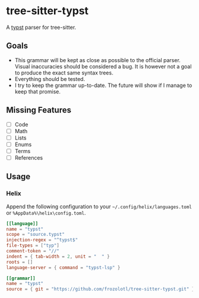 # tree-sitter-typst
A [typst](https://typst.app/) parser for tree-sitter.

## Goals
* This grammar will be kept as close as possible to the official parser.
  Visual inaccuracies should be considered a bug.
  It is however not a goal to produce the exact same syntax trees.
* Everything should be tested.
* I try to keep the grammar up-to-date. The future will show if I manage to keep that promise.

## Missing Features
- [ ] Code
- [ ] Math
- [ ] Lists
- [ ] Enums
- [ ] Terms
- [ ] References

## Usage
### Helix
Append the following configuration to your `~/.config/helix/languages.toml` or `%AppData%\helix\config.toml`.
```toml
[[language]]
name = "typst"
scope = "source.typst"
injection-regex = "^typst$"
file-types = ["typ"]
comment-token = "//"
indent = { tab-width = 2, unit = "  " }
roots = []
language-server = { command = "typst-lsp" }

[[grammar]]
name = "typst"
source = { git = "https://github.com/frozolotl/tree-sitter-typst.git" }
```
